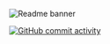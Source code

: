 ![Readme banner](https://user-images.githubusercontent.com/80095922/182747006-2c6df2ce-5525-4fe0-9948-aeafb816c7f9.png)

[![GitHub commit activity](https://img.shields.io/github/commit-activity/y/brandonmasis/hey?color=hey&label=hey&logo=hey&logoColor=hey)](https://img.shields.io/gem/u/-?color=spaguetti-code&label=spaguetti-code&logo=spaguetti-code&logoColor=spaguetti-code)
